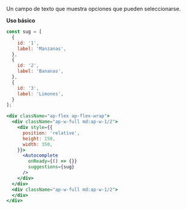 Un campo de texto que muestra opciones que pueden seleccionarse.

**Uso básico**

```jsx
const sug = [
  {
    id: '1',
    label: 'Manzanas',
  },
  {
    id: '2',
    label: 'Bananas',
  },
  {
    id: '3',
    label: 'Limones',
  }
];

<div className="ap-flex ap-flex-wrap">
  <div className="ap-w-full md:ap-w-1/2">
    <div style={{
      position: 'relative',
      height: 150,
      width: 350,
    }}>
      <Autocomplete
        onReady={() => {}}
        suggestions={sug}
      />
    </div>
  </div>
  <div className="ap-w-full md:ap-w-1/2">
  </div>
</div>
```